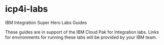 # icp4i-labs
IBM Integration Super Hero Labs Guides

These guides are in support of the IBM Cloud Pak for Integration labs. Links for environments for running these labs will be provided by your IBM team.
